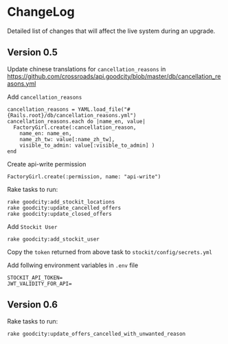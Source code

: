 # ChangeLog

Detailed list of changes that will affect the live system during an upgrade.

## Version 0.5

Update chinese translations for `cancellation_reasons` in https://github.com/crossroads/api.goodcity/blob/master/db/cancellation_reasons.yml

Add `cancellation_reasons`

    cancellation_reasons = YAML.load_file("#{Rails.root}/db/cancellation_reasons.yml")
    cancellation_reasons.each do |name_en, value|
      FactoryGirl.create(:cancellation_reason,
        name_en: name_en,
        name_zh_tw: value[:name_zh_tw],
        visible_to_admin: value[:visible_to_admin] )
    end

Create api-write permission

    FactoryGirl.create(:permission, name: "api-write")

Rake tasks to run:

    rake goodcity:add_stockit_locations
    rake goodcity:update_cancelled_offers
    rake goodcity:update_closed_offers

Add `Stockit User`

    rake goodcity:add_stockit_user

  Copy the `token` returned from above task to `stockit/config/secrets.yml`

Add follwing environment variables in `.env` file

    STOCKIT_API_TOKEN=
    JWT_VALIDITY_FOR_API=

## Version 0.6

Rake tasks to run:

    rake goodcity:update_offers_cancelled_with_unwanted_reason
